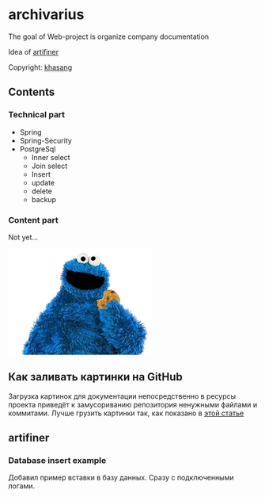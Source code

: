 # archivarius


The goal of Web-project is organize company documentation

Idea of [artifiner](https://github.com/artifiner)

Copyright: [khasang](http://khasang.io)

## Contents 
### Technical part
* Spring
* Spring-Security
* PostgreSql
    * Inner select
    * Join select
    * Insert
    * update
    * delete
    * backup

### Content part
Not yet...

![picture](https://github.com/khasang-incubator/archivarius/blob/development/src/main/resources/Morpheus.jpg)

## Как заливать картинки на GitHub
Загрузка картинок для документации непосредственно в ресурсы проекта приведёт к замусориванию репозитория ненужными файлами и коммитами.
Лучше грузить картинки так, как показано в [этой статье](http://www.devbug.info/2014/11/github.html)
## artifiner
### Database insert example
Добавил пример вставки в базу данных. Сразу с подключенными логами.

